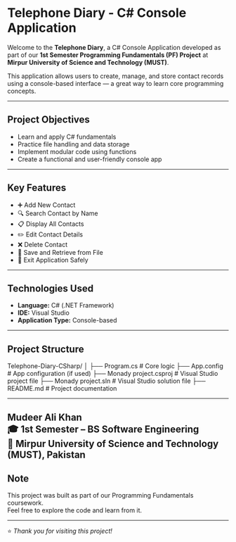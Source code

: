  #  Telephone Diary - C# Console Application

Welcome to the **Telephone Diary**, a C# Console Application developed as part of our **1st Semester Programming Fundamentals (PF) Project** at **Mirpur University of Science and Technology (MUST)**.

This application allows users to create, manage, and store contact records using a console-based interface — a great way to learn core programming concepts.

---

##  Project Objectives

- Learn and apply C# fundamentals
- Practice file handling and data storage
- Implement modular code using functions
- Create a functional and user-friendly console app

---

##  Key Features

- ➕ Add New Contact  
- 🔍 Search Contact by Name  
- 📋 Display All Contacts  
- ✏️ Edit Contact Details  
- ❌ Delete Contact  
- 💾 Save and Retrieve from File  
- 🚪 Exit Application Safely  

---

##  Technologies Used

- **Language:** C# (.NET Framework)  
- **IDE:** Visual Studio  
- **Application Type:** Console-based  

---

##  Project Structure

Telephone-Diary-CSharp/
│
├── Program.cs                # Core logic
├── App.config                # App configuration (if used)
├── Monady project.csproj     # Visual Studio project file
├── Monady project.sln        # Visual Studio solution file
├── README.md                # Project documentation

---

**Mudeer Ali Khan**  
🎓 1st Semester – BS Software Engineering  
🏫 Mirpur University of Science and Technology (MUST), Pakistan  
---

## Note
This project was built as part of our Programming Fundamentals coursework.  
Feel free to explore the code and learn from it.

---
⭐ *Thank you for visiting this project!*
